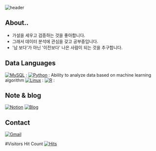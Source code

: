 ![header](https://capsule-render.vercel.app/api?type=Waving&color=auto&height=200&section=header&text=gabe's%20github&fontSize=90)
## About..
- 가설을 세우고 검증하는 것을 좋아합니다.
- 그래서 데이터 분석에 관심을 갖고 공부중입니다.
- '남 보다'가 아닌 '이전보다' 나은 사람이 되는 것을 추구합니다.


## Data Languages
[![MySQL](https://img.shields.io/badge/MySQL-4479A1?style=flat-square&logo=MySQL&logoColor=white)](https://github.com/gabesoon/Learning-SQL-and-SQL-Tuning) : 
[![Python](https://img.shields.io/badge/Python-3776AB?style=flat-square&logo=Python&logoColor=white)](https://github.com/gabesoon/Learning-Python) : Ability to analyze data based on machine learning algorithm
[![Linux](https://img.shields.io/badge/Linux-FCC624?style=flat-square&logo=Python&logoColor=white)]() :
[![R](https://img.shields.io/badge/R-276DC3?style=flat-square&logo=R&logoColor=white)]() :


## Note & blog
[![Notion](https://img.shields.io/badge/Notion-000000?style=flat-square&logo=Notion&logoColor=white)]() 
[![Blog](https://img.shields.io/badge/Blog-000000?style=flat-square&logo=Bloglovin&logoColor=white)]()


## Contact 
[![Gmail](https://img.shields.io/badge/nostelgia18@gmail.com-EA4335?style=flat-square&logo=gmail&logoColor=white)](nostelgia18@gmail.com)

#Visitors Hit Count
[![Hits](https://hits.seeyoufarm.com/api/count/incr/badge.svg?url=https%3A%2F%2Fgithub.com%2Fgabesoon&count_bg=%23E93307&title_bg=%23555555&icon=&icon_color=%23E7E7E7&title=hits&edge_flat=false)](https://hits.seeyoufarm.com)


